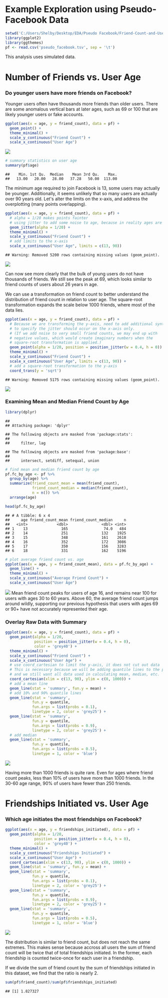 Example Exploration using Pseudo-Facebook Data
================

``` r
setwd('C:/Users/Shelby/Desktop/EDA/Pseudo Facebook/Friend-Count-and-User-Age')
library(ggplot2)
library(ggthemes)
pf <- read.csv('pseudo_facebook.tsv', sep = '\t')
```

This analysis uses simulated data.

Number of Friends vs. User Age
==============================

### Do younger users have more friends on Facebook?

Younger users often have thousands more friends than older users. There are some anomalous vertical bars at later ages, such as 69 or 100 that are likely younger users or fake accounts.

``` r
ggplot(aes(x = age, y = friend_count), data = pf) +
  geom_point() + 
  theme_minimal() +
  scale_y_continuous("Friend Count") +
  scale_x_continuous("User Age")
```

![](Pseudo_Facebook_files/figure-markdown_github/unnamed-chunk-2-1.png)

``` r
# summary statistics on user age
summary(pf$age)
```

    ##    Min. 1st Qu.  Median    Mean 3rd Qu.    Max. 
    ##   13.00   20.00   28.00   37.28   50.00  113.00

The minimum age required to join Facebook is 13, some users may actually be younger. Additionally, it seems unlikely that so many users are actually over 90 years old. Let's alter the limits on the x-axis, and address the overplotting (many points overlapping).

``` r
ggplot(aes(x = age, y = friend_count), data = pf) +
  # alpha = 1/20 makes points fainter
  # using jitter to add some noise to age, because in reality ages are not integers
  geom_jitter(alpha = 1/20) + 
  theme_minimal() +
  scale_y_continuous("Friend Count") +
  # add limits to the x-axis
  scale_x_continuous("User Age", limits = c(13, 90)) 
```

    ## Warning: Removed 5200 rows containing missing values (geom_point).

![](Pseudo_Facebook_files/figure-markdown_github/unnamed-chunk-3-1.png)

Can now see more clearly that the bulk of young users do not have thousands of friends. We still see the peak at 69, which looks similar to friend counts of users about 26 years in age.

We can use a transformation on friend count to better understand the distribution of friend count in relation to user age. The square-root transformation expands the scale below 1000 friends, where most of the data lies.

``` r
ggplot(aes(x = age, y = friend_count), data = pf) +
  # Because we are transforming the y-axis, need to add additional syntax
  # to specify the jitter should occur on the x-axis only.
  # (If we add noise to very small friend counts, we may end up with 
  # negative values, which would create imaginary numbers when the 
  # square-root transformation is applied.)
  geom_point(alpha = 1/20, position = position_jitter(w = 0.4, h = 0)) + 
  theme_minimal() +
  scale_y_continuous("Friend Count") +
  scale_x_continuous("User Age", limits = c(13, 90)) +
  # add a square-root transformation to the y-axis
  coord_trans(y = 'sqrt')
```

    ## Warning: Removed 5175 rows containing missing values (geom_point).

![](Pseudo_Facebook_files/figure-markdown_github/unnamed-chunk-4-1.png)

### Examining Mean and Median Friend Count by Age

``` r
library(dplyr)
```

    ## 
    ## Attaching package: 'dplyr'

    ## The following objects are masked from 'package:stats':
    ## 
    ##     filter, lag

    ## The following objects are masked from 'package:base':
    ## 
    ##     intersect, setdiff, setequal, union

``` r
# find mean and median friend count by age
pf.fc_by_age <- pf %>%
  group_by(age) %>%
  summarize(friend_count_mean = mean(friend_count),
            friend_count_median = median(friend_count),
            n = n()) %>%
  arrange(age)

head(pf.fc_by_age)
```

    ## # A tibble: 6 x 4
    ##     age friend_count_mean friend_count_median     n
    ##   <int>             <dbl>               <dbl> <int>
    ## 1    13               165                74.0   484
    ## 2    14               251               132    1925
    ## 3    15               348               161    2618
    ## 4    16               352               172    3086
    ## 5    17               350               156    3283
    ## 6    18               331               162    5196

``` r
# plot average friend count vs. age
ggplot(aes(x = age, y = friend_count_mean), data = pf.fc_by_age) +
  geom_line() +
  theme_minimal() +
  scale_y_continuous("Average Friend Count") +
  scale_x_continuous("User Age")
```

![](Pseudo_Facebook_files/figure-markdown_github/unnamed-chunk-5-1.png) Mean friend count peaks for users of age 16, and remains near 100 for users with ages 30 to 60 years. Above 60, the average friend count jumps around wildly, supporting our previous hypothesis that users with ages 69 or 90+ have not accurately represented their age.

### Overlay Raw Data with Summary

``` r
ggplot(aes(x = age, y = friend_count), data = pf) +
  geom_point(alpha = 1/20, 
             position = position_jitter(w = 0.4, h = 0),
             color = 'grey40') + 
  theme_minimal() +
  scale_y_continuous("Friend Count") +
  scale_x_continuous("User Age") +
  # use coord_cartesian to limit the y-axis, it does not cut out data
  # This is necessary because we will be adding quantile lines to the plot
  # and we still want all data used in calculating mean, median, etc. 
  coord_cartesian(xlim = c(13, 90), ylim = c(0, 1000)) +
  # add a mean line
  geom_line(stat = 'summary', fun.y = mean) +
  # add 10% and 90% quantile lines
  geom_line(stat = 'summary', 
            fun.y = quantile,
            fun.args = list(probs = 0.1),
            linetype = 2, color = 'grey25') +
  geom_line(stat = 'summary',
            fun.y = quantile,
            fun.args = list(probs = 0.9),
            linetype = 2, color = 'grey25') +
  # add median
  geom_line(stat = 'summary',
            fun.y = quantile,
            fun.args = list(probs = 0.5),
            linetype = 1, color = 'blue') 
```

![](Pseudo_Facebook_files/figure-markdown_github/unnamed-chunk-6-1.png)

Having more than 1000 friends is quite rare. Even for ages where friend count peaks, less than 10% of users have more than 1000 friends. In the 30-60 age range, 90% of users have fewer than 250 friends.

Friendships Initiated vs. User Age
==================================

### Which age initiates the most friendships on Facebook?

``` r
ggplot(aes(x = age, y = friendships_initiated), data = pf) +
  geom_point(alpha = 1/20, 
             position = position_jitter(w = 0.4, h = 0),
             color = 'grey40') + 
  theme_minimal() +
  scale_y_continuous("Friendships Initiated") +
  scale_x_continuous("User Age") +
  coord_cartesian(xlim = c(13, 90), ylim = c(0, 1000)) +
  geom_line(stat = 'summary', fun.y = mean) +
  geom_line(stat = 'summary', 
            fun.y = quantile,
            fun.args = list(probs = 0.1),
            linetype = 2, color = 'grey25') +
  geom_line(stat = 'summary',
            fun.y = quantile,
            fun.args = list(probs = 0.9),
            linetype = 2, color = 'grey25') +
  geom_line(stat = 'summary',
            fun.y = quantile,
            fun.args = list(probs = 0.5),
            linetype = 1, color = 'blue') 
```

![](Pseudo_Facebook_files/figure-markdown_github/unnamed-chunk-7-1.png)

The distribution is similar to friend count, but does not reach the same extremes. This makes sense because accross all users the sum of friend count will be twice that of total friendships initiated. In the former, each friendship is counted twice-once for each user in a friendship.

If we divide the sum of friend count by the sum of friendships initiated in this dataset, we find that the ratio is nearly 2.

``` r
sum(pf$friend_count)/sum(pf$friendships_initiated)
```

    ## [1] 1.827327
